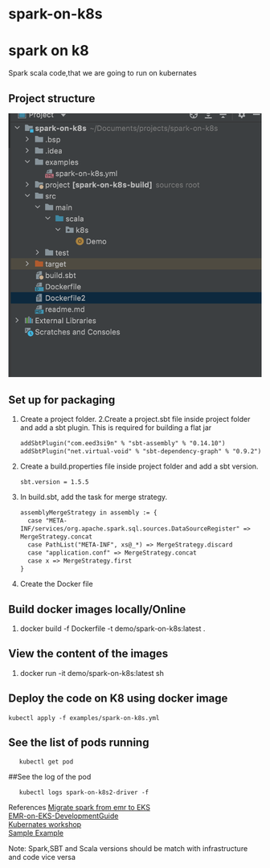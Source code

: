 # spark-on-k8s
# spark on k8
Spark scala code,that we are going to run on kubernates

## Project structure

![Project Structure](images/structure.png)

## Set up for packaging
1. Create a project folder.
   2.Create a project.sbt file inside project folder and add a sbt plugin. This is required for building a flat jar
    ```$xslt
    addSbtPlugin("com.eed3si9n" % "sbt-assembly" % "0.14.10")
    addSbtPlugin("net.virtual-void" % "sbt-dependency-graph" % "0.9.2")
    ```
2. Create a build.properties file inside project folder and add a sbt version.
    ```$xslt
    sbt.version = 1.5.5
    ```
3. In build.sbt, add the task for merge strategy.
    ```$xslt
    assemblyMergeStrategy in assembly := {
      case "META-INF/services/org.apache.spark.sql.sources.DataSourceRegister" => MergeStrategy.concat
      case PathList("META-INF", xs@_*) => MergeStrategy.discard
      case "application.conf" => MergeStrategy.concat
      case x => MergeStrategy.first
    }
    ```
4. Create the Docker file

## Build docker images locally/Online
1. docker build -f Dockerfile -t demo/spark-on-k8s:latest .

## View the content of the images
1. docker run -it demo/spark-on-k8s:latest sh

## Deploy the code on K8 using docker image
```$xslt
kubectl apply -f examples/spark-on-k8s.yml 
```

## See the list of pods running
```$xslt
   kubectl get pod   
```

##See the log of the pod
```$xslt
   kubectl logs spark-on-k8s2-driver -f
```
References
[Migrate spark from emr to EKS](https://itnext.io/migrating-apache-spark-workloads-from-aws-emr-to-kubernetes-463742b49fda)  
[EMR-on-EKS-DevelopmentGuide](https://docs.aws.amazon.com/emr/latest/EMR-on-EKS-DevelopmentGuide/setting-up.html)  
[Kubernates workshop](https://github.com/aws-samples/aws-workshop-for-kubernetes)  
[Sample Example](https://github.com/aws-samples/amazon-eks-apache-spark-etl-sample)

Note: Spark,SBT and Scala versions should be match with infrastructure and code vice versa